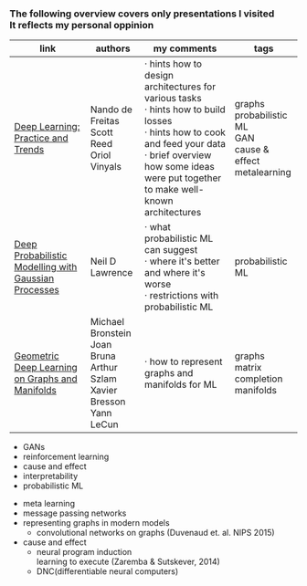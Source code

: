 ### The following overview covers only presentations I visited<br>It reflects my personal oppinion



link | authors | my comments | tags
------------ | ------------- | ------------- | -------------
[Deep Learning: Practice and Trends](https://www.facebook.com/nipsfoundation/videos/1552060484885185/) | Nando de Freitas<br>Scott Reed<br>Oriol Vinyals | · hints how to design architectures for various tasks <br> · hints how to build losses <br> · hints how to cook and feed your data <br>· brief overview how some ideas were put together to make well-known architectures | graphs<br>probabilistic ML<br>GAN<br>cause & effect<br>metalearning
[Deep Probabilistic Modelling with Gaussian Processes](https://www.facebook.com/nipsfoundation/videos/1552223308202236/) | Neil D Lawrence | · what probabilistic ML can suggest<br> · where it's better and where it's worse<br> · restrictions with probabilistic ML | probabilistic ML
[Geometric Deep Learning on Graphs and Manifolds](/overviews/graphs_and_manifolds_reducedsize.pdf) | Michael Bronstein<br>Joan Bruna<br>Arthur Szlam<br>Xavier Bresson<br>Yann LeCun | · how to represent graphs and manifolds for ML | graphs<br>matrix completion<br>manifolds

* GANs
* reinforcement learning
* cause and effect
* interpretability
* probabilistic ML


- meta learning
- message passing networks
- representing graphs in modern models
    - convolutional networks on graphs (Duvenaud et. al. NIPS 2015)
- cause and effect
    - neural program induction<br>
      learning to execute (Zaremba & Sutskever, 2014)
    - DNC(differentiable neural computers)